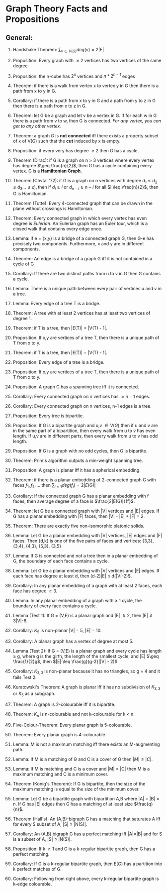 # Graph Theory Facts and Propositions

## General:
1. Handshake Theorem: $\sum_{v \in V(G)} deg(v) = 2|E|$
2. Proposition: Every graph with $\geq 2$ vertices has two vertices of the same degree
3. Proposition: the n-cube has $2^n$ vertices and $n*2^{n-1}$ edges
4. Theorem: if there is a walk from vertex x to vertex y in G then there is a path from x to y in G.
5. Corollary: if there is a path from x to y in G and a path from y to z in G then there is a path from x to z in G.
6. Theorem: let G be a graph and let v be a vertex in G. If for each w in G there is a path from v to w,  then G is connected. *For any vertex, you can get to any other vertex.*
7. Theorem: a graph G is **not connected** iff there exists a property subset of x of V(G) such that the **cut** induced by x is empty.
8. Proposition: if every very has degree $\geq 2$ then G has a cycle.
9. Theorem (Dirac): if G is a graph on n > 3 vertices where every vertex has degree $\geq \frac{n}{2}$, then G has a cycle containing every vertex. G is a **Hamiltonian Graph**.
10. Theorem (Chvtal '72): if G is a graph on n vertices with degree $d_1 \leq d_2 \leq d_3 ... \leq d_n$ then if $d_i \geq i$ or $d_{n-i} \geq n - i$ for all $i \leq \frac{n}{2}$, then G is Hamiltonian.
11. Theorem (Tutte): Every 4-connected graph that can be drawn in the plane without crossings is Hamiltonian.
12. Theorem: Every connected graph in which every vertex has even degree is *Eulerian*. An Eulerian graph has an Euler tour, which is a closed walk that contains every edge once.
13. Lemma: if e = {x,y} is a bridge of a connected graph G, then G-e has precisely two components. Furthermore, x and y are in different components.
14. Theorem: An edge is a bridge of a graph G iff it is not contained in a cycle of G
15. Corollary: If there are two distinct paths from u to v in G then G contains a cycle.
16. Lemma: There is a unique path between every pair of vertices u and v in a tree.
17. Lemma: Every edge of a tree T is a bridge.
18. Theorem: A tree with at least 2 vertices has at least two vertices of degree 1.
19. Theorem: if T is a tree, then |E(T)| = |V(T) - 1|.
21. Proposition: If x,y are vertices of a tree T, then there is a unique path of T from x to y.
19. Theorem: if T is a tree, then |E(T)| = |V(T) - 1|.
20. Proposition: Every edge of a tree is a bridge.
21. Proposition: If x,y are vertices of a tree T, then there is a unique path of T from x to y.
22. Proposition: A graph G has a spanning tree iff it is connected.
23. Corollary: Every connected graph on n vertices has $\geq n-1$ edges.
24. Corollary: Every connected graph on n vertices, n-1 edges is a tree.
25. Proposition: Every tree is bipartite.
26. Proposition: If G is a bipartite graph and u,v $\in V(G)$ then if u and v are in the same part of a bipartition, then every walk from u to v has even length. If u,v are in different parts, then every walk from u to v has odd length.
27. Proposition: If G is a graph with no odd cycles, then G is bipartite.
28. Theorem: Prim's algorithm outputs a min-weight spanning tree.
29. Proposition: A graph is planar iff it has a spherical embedding.
30. Theorem: if there is a planar embedding of 2-connected graph G with faces $f_1, f_2, ...$ then $\sum_{i=1} deg(f_i) = 2|E(G)|$

31. Corollary: If the connected graph G has a planar embedding with f faces, then average degree of a face is $\frac{2|E(G)|}{f}$.
32. Theorem: let G be a connected graph with |V| vertices and |E| edges. If G has a planar embedding with |F| faces, then |V| - |E| + |F| = 2.
33. Theorem: There are exactly five non-isomorphic platonic solids.
34. Lemma: Let G be a planar embedding with |V| vertices, |E| edges and |F| faces. Then {d,k} is one of the five pairs of faces and vertices: {3,3}, {3,4}, {4,3}, {5,3}, {3,5}
35. Lemma: If G is connected and not a tree then in a planar embedding of G, the boundary of each face contains a cycle.
36. Lemma: Let G be a planar embedding with |V| vertices and |E| edges. If each face has degree at least d, then (d-2)|E| $\leq$ d(|V|-2)$.
37. Corollary: In any planar embedding of a graph with at least 2 faces, each face has degree $\geq 3$.
38. Lemma: In any planar embedding of a graph with $\geq$ 1 cycle, the boundary of every face contains a cycle.
39. Lemma (Test 1): If G = (V,E) is a planar graph and |E| $\geq 2$, then |E| $\leq$ 3|V|-6.
40. Corollary: $K_5$ is non-planar |V| = 5, |E| = 10.
41. Corollary: A planar graph has a vertex of degree at most 5.
42. Lemma (Test 2): If G = (V,E) is a planar graph and every cycle has length $\geq$ g, where g is the girth, the length of the smallest cycle, and |E| $\geq \frac{1}{2}g$, then $|E| \leq \frac{g}{g-2}(|V| - 2)$
43. Corollary: $K_{3,3}$ is non-planar because it has no triangles, so g = 4 and it fails Test 2.
44. Kuratowski's Theorem: A graph is planar iff it has no subdivision of $K_{3,3}$ or $K_5$ as a subgraph.
45. Theorem: A graph is 2-colourable iff it is bipartite.
46. Theorem: $K_n$ is n-colourable and not k-colourable for k < n.
47. Five-Colour-Theorem: Every planar graph is 5-colourable.
48. Theorem: Every planar graph is 4-colourable.
49. Lemma: M is not a maximum matching iff there exists an M-augmenting path.
50. Lemma: If M is a matching of G and C is a cover of G then $|M| \leq |C|$.
51. Lemma: If M is matching and C is a cover and |M| = |C| then M is a maximum matching and C is a minimum cover.
52. Theorem (Konig's Theorem): If G is bipartite, then the size of the maximum matching is equal to the size of the minimum cover.
53. Lemma: Let G be a bipartite graph with bipartition A,B where |A| = |B| = n. If G has |E| edges then G has a matching of at least size $\frac{q}{n}$.
54. Theorem (Hall's): An (A,B)-bigraph G has a matching that saturates A iff for every S subset of A, |S| $\leq$ |N(S)|.
55. Corollary: An (A,B) bigraph G has a perfect matching iff |A|=|B| and for S is a subset of A, |S| $\leq$ |N(S)|.
56. Proposition: If k $\geq 1$ and G is a k-regular bipartite graph, then G has a perfect matching.
57. Corollary: If G is a k-regular bipartite graph, then E(G) has a partition into k perfect matches of G.
58. Corollary: Following from right above, every k-regular bipartite graph is k-edge colourable.

